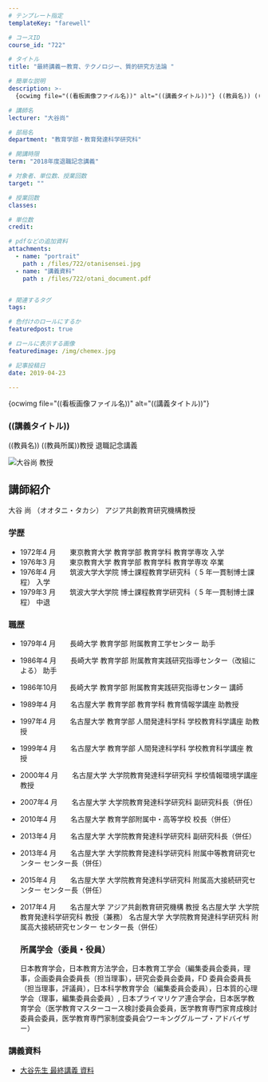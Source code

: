 ```yaml
---
# テンプレート指定
templateKey: "farewell"

# コースID
course_id: "722"

# タイトル
title: "最終講義ー教育、テクノロジー、質的研究方法論 "

# 簡単な説明
description: >-
  {ocwimg file="((看板画像ファイル名))" alt="((講義タイトル))"} ((教員名)) ((教員所属))教授 退職記念講義...

# 講師名
lecturer: "大谷尚"

# 部局名
department: "教育学部・教育発達科学研究科"

# 開講時限
term: "2018年度退職記念講義"

# 対象者、単位数、授業回数
target: ""

# 授業回数
classes: 

# 単位数
credit: 

# pdfなどの追加資料
attachments: 
  - name: "portrait" 
    path : /files/722/otanisensei.jpg
  - name: "講義資料" 
    path : /files/722/otani_document.pdf


# 関連するタグ
tags:

# 色付けのロールにするか
featuredpost: true

# ロールに表示する画像
featuredimage: /img/chemex.jpg

# 記事投稿日
date: 2019-04-23

---
```

{ocwimg file="((看板画像ファイル名))" alt="((講義タイトル))"} 

### ((講義タイトル)) 

((教員名)) ((教員所属))教授 退職記念講義


 ![大谷尚 教授](/files/722/otanisensei.jpg)

 

## 講師紹介

大谷 尚 （オオタニ・タカシ） アジア共創教育研究機構教授 

### 学歴

  * 1972年4 月　　東京教育大学 教育学部 教育学科 教育学専攻 入学
  * 1976年3 月　　東京教育大学 教育学部 教育学科 教育学専攻 卒業
  * 1976年4 月　　筑波大学大学院 博士課程教育学研究科（ 5 年一貫制博士課程） 入学
  * 1979年3 月　　筑波大学大学院 博士課程教育学研究科（ 5 年一貫制博士課程） 中退

### 職歴 　 

  * 1979年4 月　　長崎大学 教育学部 附属教育工学センター 助手
  * 1986年4 月　　長崎大学 教育学部 附属教育実践研究指導センター（改組による） 助手
  * 1986年10月　&nbsp;&ensp;長崎大学 教育学部 附属教育実践研究指導センター 講師
  * 1989年4 月　　名古屋大学 教育学部 教育学科 教育情報学講座 助教授
  * 1997年4 月　　名古屋大学 教育学部 人間発達科学科 学校教育科学講座 助教授
  * 1999年4 月　　名古屋大学 教育学部 人間発達科学科 学校教育科学講座 教授
  * 2000年4 月　　名古屋大学 大学院教育発達科学研究科 学校情報環境学講座 教授
  * 2007年4 月　　名古屋大学 大学院教育発達科学研究科 副研究科長（併任）
  * 2010年4 月　　名古屋大学 教育学部附属中・高等学校 校長（併任）
  * 2013年4 月　　名古屋大学 大学院教育発達科学研究科 副研究科長（併任）
  *   2013年4 月　　名古屋大学 大学院教育発達科学研究科 附属中等教育研究センター センター長（併任） 

  * 
      2015年4 月　　名古屋大学 大学院教育発達科学研究科 附属高大接続研究センター センター長（併任）
    

  * 
      2017年4 月　　名古屋大学 アジア共創教育研究機構 教授 名古屋大学 大学院教育発達科学研究科 教授（兼務） 名古屋大学 大学院教育発達科学研究科 附属高大接続研究センター センター長（併任） 
     
    
    ### 所属学会（委員・役員）
    
    日本教育学会，日本教育方法学会，日本教育工学会（編集委員会委員，理事，企画委員会委員長（担当理事），研究会委員会委員，FD 委員会委員長（担当理事，評議員），日本科学教育学会（編集委員会委員），日本質的心理学会（理事，編集委員会委員）, 日本プライマリケア連合学会，日本医学教育学会（医学教育マスターコース検討委員会委員，医学教育専門家育成検討委員会委員，医学教育専門家制度委員会ワーキンググループ・アドバイザー）

### 講義資料

- [大谷先生 最終講義 資料](/files/722/otani_document.pdf)
